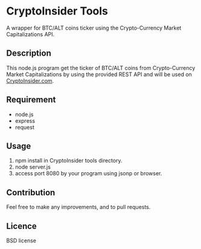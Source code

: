 CryptoInsider Tools
====

A wrapper for BTC/ALT coins ticker using the Crypto-Currency Market Capitalizations API.

## Description
This node.js program get the ticker of BTC/ALT coins from Crypto-Currency Market Capitalizations by using the provided REST API and will be used on <a href="http://cryptoinsider.com/">CryptoInsider.com</a>.
  
## Requirement
* node.js
* express
* request

## Usage
1. npm install in CryptoInsider tools directory.
1. node server.js
2. access port 8080 by your program using jsonp or browser.

## Contribution
Feel free to make any improvements, and to pull requests. 

## Licence
BSD license

